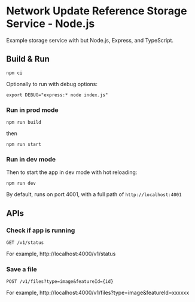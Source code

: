 # Network Update Reference Storage Service - Node.js

Example storage service with but Node.js, Express, and TypeScript.

## Build & Run

`npm ci`

Optionally to run with debug options:

`export DEBUG="express:* node index.js"`

### Run in prod mode

`npm run build`

then

`npm run start`

### Run in dev mode

Then to start the app in dev mode with hot reloading:

`npm run dev`


By default, runs on port 4001, with a full path of `http://localhost:4001`

## APIs

### Check if app is running

`GET /v1/status`

For example, http://localhost:4000/v1/status

### Save a file

`POST /v1/files?type=image&featureId={id}`

For example, http://localhost:4000/v1/files?type=image&featureId=xxxxxx
